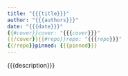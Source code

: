 ```yaml
---
title: "{{{title}}}"
author: "{{{authors}}}"
date: "{{{date}}}"
{{#cover}}cover: "{{{cover}}}"
{{/cover}}{{#repo}}repo: "{{{repo}}}"
{{/repo}}pinned: {{{pinned}}}
---
```


{{{description}}}
